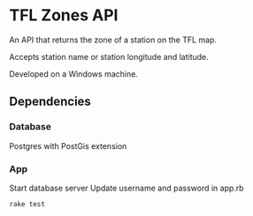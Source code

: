 # TFL Zones API

An API that returns the zone of a station on the TFL map. 

Accepts station name or station longitude and latitude.

Developed on a Windows machine.

## Dependencies
### Database

Postgres with PostGis extension

### App


Start database server
Update username and password in app.rb

`rake test`